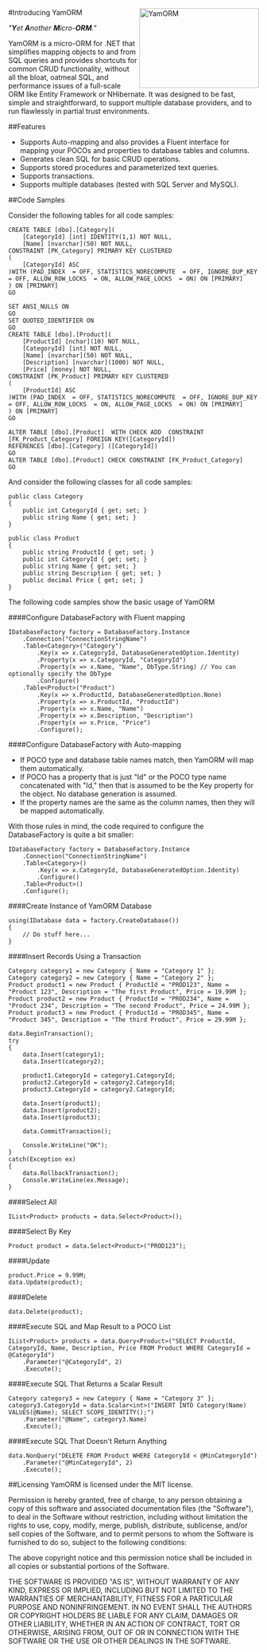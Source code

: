<img src="http://timschreiber.com/YamORM_240x160.png" align="right" width="240" height="160" border="0" alt="YamORM"/>
#Introducing YamORM

_"**Y**et **A**nother **M**icro-**ORM**."_

YamORM is a micro-ORM for .NET that simplifies mapping objects to and from SQL queries and provides shortcuts for common CRUD functionality, without all the bloat, oatmeal SQL, and performance issues of a full-scale ORM like Entity Framework or NHibernate. It was designed to be fast, simple and straightforward, to support multiple database providers, and to run flawlessly in partial trust environments.

##Features

* Supports Auto-mapping and also provides a Fluent interface for mapping your POCOs and properties to database tables and columns.
* Generates clean SQL for basic CRUD operations.
* Supports stored procedures and parameterized text queries.
* Supports transactions.
* Supports multiple databases (tested with SQL Server and MySQL).

##Code Samples

Consider the following tables for all code samples:

    CREATE TABLE [dbo].[Category](
        [CategoryId] [int] IDENTITY(1,1) NOT NULL,
        [Name] [nvarchar](50) NOT NULL,
    CONSTRAINT [PK_Category] PRIMARY KEY CLUSTERED 
    (
        [CategoryId] ASC
    )WITH (PAD_INDEX  = OFF, STATISTICS_NORECOMPUTE  = OFF, IGNORE_DUP_KEY = OFF, ALLOW_ROW_LOCKS  = ON, ALLOW_PAGE_LOCKS  = ON) ON [PRIMARY]
    ) ON [PRIMARY]
    GO

    SET ANSI_NULLS ON
    GO
    SET QUOTED_IDENTIFIER ON
    GO
    CREATE TABLE [dbo].[Product](
        [ProductId] [nchar](10) NOT NULL,
        [CategoryId] [int] NOT NULL,
        [Name] [nvarchar](50) NOT NULL,
        [Description] [nvarchar](1000) NOT NULL,
        [Price] [money] NOT NULL,
    CONSTRAINT [PK_Product] PRIMARY KEY CLUSTERED 
    (
        [ProductId] ASC
    )WITH (PAD_INDEX  = OFF, STATISTICS_NORECOMPUTE  = OFF, IGNORE_DUP_KEY = OFF, ALLOW_ROW_LOCKS  = ON, ALLOW_PAGE_LOCKS  = ON) ON [PRIMARY]
    ) ON [PRIMARY]
    GO

    ALTER TABLE [dbo].[Product]  WITH CHECK ADD  CONSTRAINT [FK_Product_Category] FOREIGN KEY([CategoryId])
    REFERENCES [dbo].[Category] ([CategoryId])
    GO
    ALTER TABLE [dbo].[Product] CHECK CONSTRAINT [FK_Product_Category]
    GO

And consider the following classes for all code samples:

    public class Category
    {
        public int CategoryId { get; set; }
        public string Name { get; set; }
    }

    public class Product
    {
        public string ProductId { get; set; }
        public int CategoryId { get; set; }
        public string Name { get; set; }
        public string Description { get; set; }
        public decimal Price { get; set; }
    }

The following code samples show the basic usage of YamORM

####Configure DatabaseFactory with Fluent mapping
    
    IDatabaseFactory factory = DatabaseFactory.Instance
        .Connection("ConnectionStringName")
        .Table<Category>("Category")
            .Key(x => x.CategoryId, DatabaseGeneratedOption.Identity)
            .Property(x => x.CategoryId, "CategoryId")
            .Property(x => x.Name, "Name", DbType.String) // You can optionally specify the DbType
            .Configure()
        .Table<Product>("Product")
            .Key(x => x.ProductId, DatabaseGeneratedOption.None)
            .Property(x => x.ProductId, "ProductId")
            .Property(x => x.Name, "Name")
            .Property(x => x.Description, "Description")
            .Property(x => x.Price, "Price")
            .Configure();

####Configure DatabaseFactory with Auto-mapping

* If POCO type and database table names match, then YamORM will map them automatically.
* If POCO has a property that is just "Id" or the POCO type name concatenated with "Id," then that is assumed to be the Key property for the object. No database generation is assumed.
* If the property names are the same as the column names, then they will be mapped automatically.

With those rules in mind, the code required to configure the DatabaseFactory is quite a bit smaller:

    IDatabaseFactory factory = DatabaseFactory.Instance
        .Connection("ConnectionStringName")
        .Table<Category>()
            .Key(x => x.CategoryId, DatabaseGeneratedOption.Identity)
            .Configure()
        .Table<Product>()
        .Configure();

####Create Instance of YamORM Database

    using(IDatabase data = factory.CreateDatabase())
    {
        // Do stuff here...
    }

####Insert Records Using a Transaction

    Category category1 = new Category { Name = "Category 1" };
    Category category2 = new Category { Name = "Category 2" };
    Product product1 = new Product { ProductId = "PROD123", Name = "Product 123", Description = "The first Product", Price = 19.99M };
    Product product2 = new Product { ProductId = "PROD234", Name = "Product 234", Description = "The second Product", Price = 24.99M };
    Product product3 = new Product { ProductId = "PROD345", Name = "Product 345", Description = "The third Product", Price = 29.99M };

    data.BeginTransaction();
    try
    {
        data.Insert(category1);
        data.Insert(category2);

        product1.CategoryId = category1.CategoryId;
        product2.CategoryId = category2.CategoryId;
        product3.CategoryId = category2.CategoryId;

        data.Insert(product1);
        data.Insert(product2);
        data.Insert(product3);

        data.CommitTransaction();
                
        Console.WriteLine("OK");
    }
    catch(Exception ex)
    {
        data.RollbackTransaction();
        Console.WriteLine(ex.Message);
    }

####Select All

    IList<Product> products = data.Select<Product>();
    
####Select By Key

    Product product = data.Select<Product>("PROD123");

####Update

    product.Price = 9.99M;
    data.Update(product);

####Delete

    data.Delete(product);

####Execute SQL and Map Result to a POCO List

    IList<Product> products = data.Query<Product>("SELECT ProductId, CategoryId, Name, Description, Price FROM Product WHERE CategoryId = @CategoryId")
        .Parameter("@CategoryId", 2)
        .Execute();

####Execute SQL That Returns a Scalar Result

    Category category3 = new Category { Name = "Category 3" };
    category3.CategoryId = data.Scalar<int>("INSERT INTO Category(Name) VALUES(@Name); SELECT SCOPE_IDENTITY();")
        .Parameter("@Name", category3.Name)
        .Execute();

####Execute SQL That Doesn't Return Anything

    data.NonQuery("DELETE FROM Product WHERE CategoryId < @MinCategoryId")
        .Parameter("@MinCategoryId", 2)
        .Execute();

##Licensing
YamORM is licensed under the MIT license.

Permission is hereby granted, free of charge, to any person obtaining a copy of this software and associated documentation files (the "Software"), to deal in the Software without restriction, including without limitation the rights to use, copy, modify, merge, publish, distribute, sublicense, and/or sell copies of the Software, and to permit persons to whom the Software is furnished to do so, subject to the following conditions:

The above copyright notice and this permission notice shall be included in all copies or substantial portions of the Software.

THE SOFTWARE IS PROVIDED "AS IS", WITHOUT WARRANTY OF ANY KIND, EXPRESS OR IMPLIED, INCLUDING BUT NOT LIMITED TO THE WARRANTIES OF MERCHANTABILITY, FITNESS FOR A PARTICULAR PURPOSE AND NONINFRINGEMENT. IN NO EVENT SHALL THE AUTHORS OR COPYRIGHT HOLDERS BE LIABLE FOR ANY CLAIM, DAMAGES OR OTHER LIABILITY, WHETHER IN AN ACTION OF CONTRACT, TORT OR OTHERWISE, ARISING FROM, OUT OF OR IN CONNECTION WITH THE SOFTWARE OR THE USE OR OTHER DEALINGS IN THE SOFTWARE.